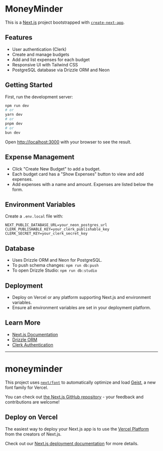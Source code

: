 # MoneyMinder

This is a [Next.js](https://nextjs.org) project bootstrapped with [`create-next-app`](https://github.com/vercel/next.js/tree/canary/packages/create-next-app).

## Features
- User authentication (Clerk)
- Create and manage budgets
- Add and list expenses for each budget
- Responsive UI with Tailwind CSS
- PostgreSQL database via Drizzle ORM and Neon

## Getting Started

First, run the development server:

```bash
npm run dev
# or
yarn dev
# or
pnpm dev
# or
bun dev
```

Open [http://localhost:3000](http://localhost:3000) with your browser to see the result.

## Expense Management
- Click "Create New Budget" to add a budget.
- Each budget card has a "Show Expenses" button to view and add expenses.
- Add expenses with a name and amount. Expenses are listed below the form.

## Environment Variables
Create a `.env.local` file with:
```
NEXT_PUBLIC_DATABASE_URL=your_neon_postgres_url
CLERK_PUBLISHABLE_KEY=your_clerk_publishable_key
CLERK_SECRET_KEY=your_clerk_secret_key
```

## Database
- Uses Drizzle ORM and Neon for PostgreSQL.
- To push schema changes: `npm run db:push`
- To open Drizzle Studio: `npm run db:studio`

## Deployment
- Deploy on Vercel or any platform supporting Next.js and environment variables.
- Ensure all environment variables are set in your deployment platform.

## Learn More
- [Next.js Documentation](https://nextjs.org/docs)
- [Drizzle ORM](https://orm.drizzle.team/)
- [Clerk Authentication](https://clerk.com/docs)

---
# moneyminder

This project uses [`next/font`](https://nextjs.org/docs/app/building-your-application/optimizing/fonts) to automatically optimize and load [Geist](https://vercel.com/font), a new font family for Vercel.

You can check out [the Next.js GitHub repository](https://github.com/vercel/next.js) - your feedback and contributions are welcome!

## Deploy on Vercel

The easiest way to deploy your Next.js app is to use the [Vercel Platform](https://vercel.com/new?utm_medium=default-template&filter=next.js&utm_source=create-next-app&utm_campaign=create-next-app-readme) from the creators of Next.js.

Check out our [Next.js deployment documentation](https://nextjs.org/docs/app/building-your-application/deploying) for more details.